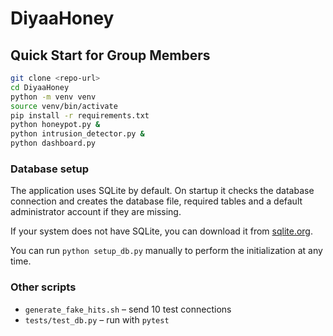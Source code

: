 # DiyaaHoney

## Quick Start for Group Members
```bash
git clone <repo-url>
cd DiyaaHoney
python -m venv venv
source venv/bin/activate
pip install -r requirements.txt
python honeypot.py &
python intrusion_detector.py &
python dashboard.py
```

### Database setup
The application uses SQLite by default. On startup it checks the database
connection and creates the database file, required tables and a default
administrator account if they are missing.

If your system does not have SQLite, you can download it from
[sqlite.org](https://sqlite.org/download.html).

You can run `python setup_db.py` manually to perform the initialization at
any time.

### Other scripts
- `generate_fake_hits.sh` – send 10 test connections
- `tests/test_db.py` – run with `pytest`
